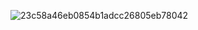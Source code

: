 ![23c58a46eb0854b1adcc26805eb78042](https://github.com/user-attachments/assets/acde07f0-83a8-492b-b794-2e3ec844a494)










         
